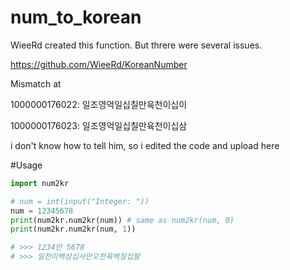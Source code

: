 # num_to_korean

WieeRd created this function. But threre were several issues.

https://github.com/WieeRd/KoreanNumber

Mismatch at

1000000176022: 일조영억일십칠만육천이십이

1000000176023: 일조영억일십칠만육천이십삼


i don't know how to tell him, so i edited the code and upload here


#Usage

```python
import num2kr

# num = int(input("Integer: "))
num = 12345678
print(num2kr.num2kr(num)) # same as num2kr(num, 0)
print(num2kr.num2kr(num, 1))

# >>> 1234만 5678
# >>> 일천이백삼십사만오천육백칠십팔
```
